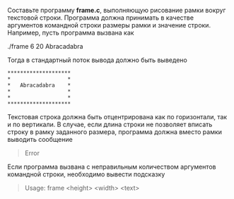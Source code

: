 <p>Составьте программу <strong>frame.c</strong>, выполняющую рисование рамки вокруг текстовой строки. Программа должна принимать в качестве аргументов командной строки размеры рамки и значение строки.<br>
Например, пусть программа вызвана как</p>
<p>./frame 6 20 Abracadabra</p>
<p>Тогда в стандартный поток вывода должно быть выведено</p>
<pre><code>********************
*                  *
*   Abracadabra    *
*                  *
*                  *
********************
</code></pre>
<p>Текстовая строка должна быть отцентрирована как по горизонтали, так и по вертикали. В случае, если длина строки не позволяет вписать строку в рамку заданного размера, программа должна вместо рамки выводить сообщение</p>
<blockquote>
<p>Error</p>
</blockquote>
<p>Если программа вызвана с неправильным количеством аргументов командной строки, необходимо вывести подсказку</p>
<blockquote>
<p>Usage: frame &lt;height&gt; &lt;width&gt; &lt;text&gt;</p>
</blockquote>
